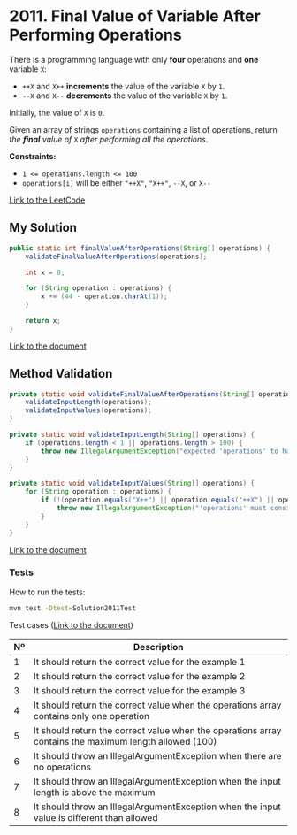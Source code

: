 # 2011. Final Value of Variable After Performing Operations

There is a programming language with only **four** operations and **one** variable `X`:
- `++X` and `X++` **increments** the value of the variable `X` by `1`.
- `--X` and `X--` **decrements** the value of the variable `X` by `1`.

Initially, the value of `X` is `0`.

Given an array of strings `operations` containing a list of operations, return *the **final** value of* `X` *after performing all the operations*.

**Constraints:**
- `1 <= operations.length <= 100`
- `operations[i]` will be either `"++X"`, `"X++"`, `--X`, or `X--`


[Link to the LeetCode](https://leetcode.com/problems/final-value-of-variable-after-performing-operations/description/)

## My Solution

````java
public static int finalValueAfterOperations(String[] operations) {
    validateFinalValueAfterOperations(operations);

    int x = 0;

    for (String operation : operations) {
        x += (44 - operation.charAt(1));
    }

    return x;
}
````

[Link to the document](../../java/com/kauassilva/algorithms/solutions/Solution2011.java)



## Method Validation

````java
private static void validateFinalValueAfterOperations(String[] operations) {
    validateInputLength(operations);
    validateInputValues(operations);
}

private static void validateInputLength(String[] operations) {
    if (operations.length < 1 || operations.length > 100) {
        throw new IllegalArgumentException("expected 'operations' to have 1 <= size <= 100 but got " + operations.length);
    }
}

private static void validateInputValues(String[] operations) {
    for (String operation : operations) {
        if (!(operation.equals("X++") || operation.equals("++X") || operation.equals("X--") || operation.equals("--X"))) {
            throw new IllegalArgumentException("'operations' must consist of values in ['X++', 'X--', '++X', '--X'] only");
        }
    }
}
````

[Link to the document](../../java/com/kauassilva/algorithms/solutions/Solution2011.java)



### Tests

How to run the tests:

````bash
mvn test -Dtest=Solution2011Test
````

Test cases ([Link to the document](../../../test/java/com/kauassilva/algorithms/solutions/SolutionTest2011.java))

| Nº | Description                                                                                            |
|----|--------------------------------------------------------------------------------------------------------|
| 1  | It should return the correct value for the example 1                                                   |
| 2  | It should return the correct value for the example 2                                                   |
| 3  | It should return the correct value for the example 3                                                   |
| 4  | It should return the correct value when the operations array contains only one operation               |
| 5  | It should return the correct value when the operations array contains the maximum length allowed (100) |
| 6  | It should throw an IllegalArgumentException when there are no operations                               |
| 7  | It should throw an IllegalArgumentException when the input length is above the maximum                 |
| 8  | It should throw an IllegalArgumentException when the input value is different than allowed             |
